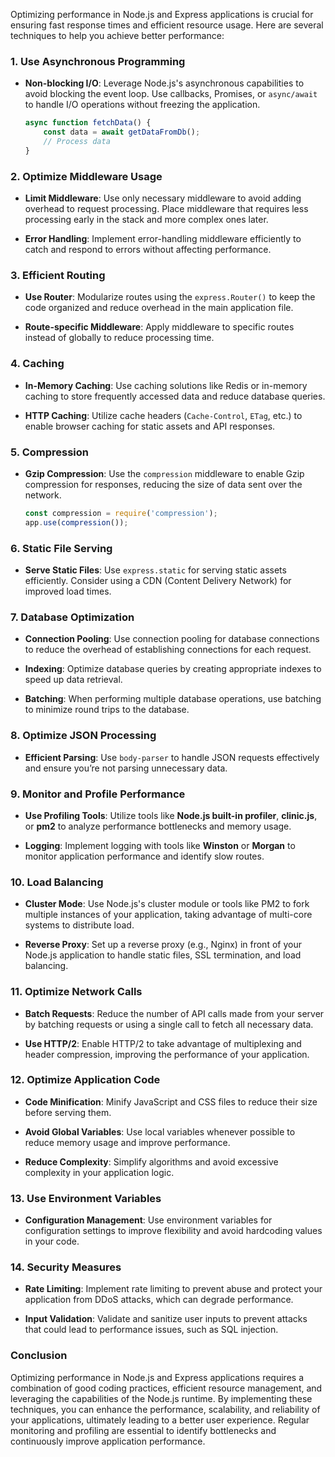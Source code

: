 Optimizing performance in Node.js and Express applications is crucial for ensuring fast response times and efficient resource usage. Here are several techniques to help you achieve better performance:

### 1. **Use Asynchronous Programming**

- **Non-blocking I/O**: Leverage Node.js's asynchronous capabilities to avoid blocking the event loop. Use callbacks, Promises, or `async/await` to handle I/O operations without freezing the application.
  
  ```javascript
  async function fetchData() {
      const data = await getDataFromDb();
      // Process data
  }
  ```

### 2. **Optimize Middleware Usage**

- **Limit Middleware**: Use only necessary middleware to avoid adding overhead to request processing. Place middleware that requires less processing early in the stack and more complex ones later.

- **Error Handling**: Implement error-handling middleware efficiently to catch and respond to errors without affecting performance.

### 3. **Efficient Routing**

- **Use Router**: Modularize routes using the `express.Router()` to keep the code organized and reduce overhead in the main application file.

- **Route-specific Middleware**: Apply middleware to specific routes instead of globally to reduce processing time.

### 4. **Caching**

- **In-Memory Caching**: Use caching solutions like Redis or in-memory caching to store frequently accessed data and reduce database queries.

- **HTTP Caching**: Utilize cache headers (`Cache-Control`, `ETag`, etc.) to enable browser caching for static assets and API responses.

### 5. **Compression**

- **Gzip Compression**: Use the `compression` middleware to enable Gzip compression for responses, reducing the size of data sent over the network.

  ```javascript
  const compression = require('compression');
  app.use(compression());
  ```

### 6. **Static File Serving**

- **Serve Static Files**: Use `express.static` for serving static assets efficiently. Consider using a CDN (Content Delivery Network) for improved load times.

### 7. **Database Optimization**

- **Connection Pooling**: Use connection pooling for database connections to reduce the overhead of establishing connections for each request.

- **Indexing**: Optimize database queries by creating appropriate indexes to speed up data retrieval.

- **Batching**: When performing multiple database operations, use batching to minimize round trips to the database.

### 8. **Optimize JSON Processing**

- **Efficient Parsing**: Use `body-parser` to handle JSON requests effectively and ensure you’re not parsing unnecessary data.

### 9. **Monitor and Profile Performance**

- **Use Profiling Tools**: Utilize tools like **Node.js built-in profiler**, **clinic.js**, or **pm2** to analyze performance bottlenecks and memory usage.

- **Logging**: Implement logging with tools like **Winston** or **Morgan** to monitor application performance and identify slow routes.

### 10. **Load Balancing**

- **Cluster Mode**: Use Node.js's cluster module or tools like PM2 to fork multiple instances of your application, taking advantage of multi-core systems to distribute load.

- **Reverse Proxy**: Set up a reverse proxy (e.g., Nginx) in front of your Node.js application to handle static files, SSL termination, and load balancing.

### 11. **Optimize Network Calls**

- **Batch Requests**: Reduce the number of API calls made from your server by batching requests or using a single call to fetch all necessary data.

- **Use HTTP/2**: Enable HTTP/2 to take advantage of multiplexing and header compression, improving the performance of your application.

### 12. **Optimize Application Code**

- **Code Minification**: Minify JavaScript and CSS files to reduce their size before serving them.

- **Avoid Global Variables**: Use local variables whenever possible to reduce memory usage and improve performance.

- **Reduce Complexity**: Simplify algorithms and avoid excessive complexity in your application logic.

### 13. **Use Environment Variables**

- **Configuration Management**: Use environment variables for configuration settings to improve flexibility and avoid hardcoding values in your code.

### 14. **Security Measures**

- **Rate Limiting**: Implement rate limiting to prevent abuse and protect your application from DDoS attacks, which can degrade performance.

- **Input Validation**: Validate and sanitize user inputs to prevent attacks that could lead to performance issues, such as SQL injection.

### Conclusion

Optimizing performance in Node.js and Express applications requires a combination of good coding practices, efficient resource management, and leveraging the capabilities of the Node.js runtime. By implementing these techniques, you can enhance the performance, scalability, and reliability of your applications, ultimately leading to a better user experience. Regular monitoring and profiling are essential to identify bottlenecks and continuously improve application performance.